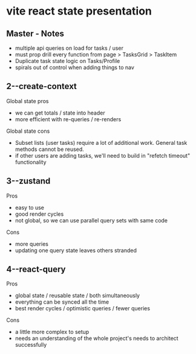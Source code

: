 # vite react state presentation

## Master - Notes

- multiple api queries on load for tasks / user 
- must prop drill every function from page > TasksGrid > TaskItem
- Duplicate task state logic on Tasks/Profile
- spirals out of control when adding things to nav

## 2--create-context

Global state pros 
- we can get totals / state into header 
- more efficient with re-queries / re-renders

Global state cons
- Subset lists (user tasks) require a lot of additional work. General task methods cannot be reused.
- if other users are adding tasks, we'll need to build in "refetch timeout" functionality


## 3--zustand
Pros
- easy to use 
- good render cycles
- not global, so we can use parallel query sets with same code

Cons 
- more queries
- updating one query state leaves others stranded


## 4--react-query
Pros 
- global state / reusable state / both simultaneously 
- everything can be synced all the time 
- best render cycles / optimistic queries / fewer queries 

Cons 
- a little more complex to setup 
- needs an understanding of the whole project's needs to architect successfully
